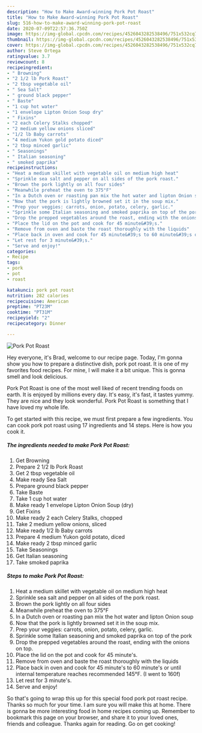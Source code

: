 ```yaml
---
description: "How to Make Award-winning Pork Pot Roast"
title: "How to Make Award-winning Pork Pot Roast"
slug: 516-how-to-make-award-winning-pork-pot-roast
date: 2020-07-09T22:57:36.750Z
image: https://img-global.cpcdn.com/recipes/4526043282538496/751x532cq70/pork-pot-roast-recipe-main-photo.jpg
thumbnail: https://img-global.cpcdn.com/recipes/4526043282538496/751x532cq70/pork-pot-roast-recipe-main-photo.jpg
cover: https://img-global.cpcdn.com/recipes/4526043282538496/751x532cq70/pork-pot-roast-recipe-main-photo.jpg
author: Steve Ortega
ratingvalue: 3.7
reviewcount: 8
recipeingredient:
- " Browning"
- "2 1/2 lb Pork Roast"
- "2 tbsp vegetable oil"
- " Sea Salt"
- " ground black pepper"
- " Baste"
- "1 cup hot water"
- "1 envelope Lipton Onion Soup dry"
- " Fixins"
- "2 each Celery Stalks chopped"
- "2 medium yellow onions sliced"
- "1/2 lb Baby carrots"
- "4 medium Yukon gold potato diced"
- "2 tbsp minced garlic"
- " Seasonings"
- " Italian seasoning"
- " smoked paprika"
recipeinstructions:
- "Heat a medium skillet with vegetable oil on medium high heat"
- "Sprinkle sea salt and pepper on all sides of the pork roast."
- "Brown the pork lightly on all four sides"
- "Meanwhile preheat the oven to 375°F"
- "In a Dutch oven or roasting pan mix the hot water and lipton Onion soup"
- "Now that the pork is lightly browned set it in the soup mix."
- "Prep your veggies: carrots, onion, potato, celery, garlic."
- "Sprinkle some Italian seasoning and smoked paprika on top of the pork"
- "Drop the prepped vegetables around the roast, ending with the onions on top."
- "Place the lid on the pot and cook for 45 minute&#39;s."
- "Remove from oven and baste the roast thoroughly with the liquids"
- "Place back in oven and cook for 45 minute&#39;s to 60 minute&#39;s or until internal temperature reaches recommended 145°F. (I went to 160f)"
- "Let rest for 3 minute&#39;s."
- "Serve and enjoy!"
categories:
- Recipe
tags:
- pork
- pot
- roast

katakunci: pork pot roast 
nutrition: 282 calories
recipecuisine: American
preptime: "PT23M"
cooktime: "PT31M"
recipeyield: "2"
recipecategory: Dinner

---
```



![Pork Pot Roast](https://img-global.cpcdn.com/recipes/4526043282538496/751x532cq70/pork-pot-roast-recipe-main-photo.jpg)

Hey everyone, it's Brad, welcome to our recipe page. Today, I'm gonna show you how to prepare a distinctive dish, pork pot roast. It is one of my favorites food recipes. For mine, I will make it a bit unique. This is gonna smell and look delicious.

Pork Pot Roast is one of the most well liked of recent trending foods on earth. It is enjoyed by millions every day. It's easy, it's fast, it tastes yummy. They are nice and they look wonderful. Pork Pot Roast is something that I have loved my whole life.




To get started with this recipe, we must first prepare a few ingredients. You can cook pork pot roast using 17 ingredients and 14 steps. Here is how you cook it.

<!--inarticleads1-->

##### The ingredients needed to make Pork Pot Roast:

1. Get  Browning
1. Prepare 2 1/2 lb Pork Roast
1. Get 2 tbsp vegetable oil
1. Make ready  Sea Salt
1. Prepare  ground black pepper
1. Take  Baste
1. Take 1 cup hot water
1. Make ready 1 envelope Lipton Onion Soup (dry)
1. Get  Fixins
1. Make ready 2 each Celery Stalks, chopped
1. Take 2 medium yellow onions, sliced
1. Make ready 1/2 lb Baby carrots
1. Prepare 4 medium Yukon gold potato, diced
1. Make ready 2 tbsp minced garlic
1. Take  Seasonings
1. Get  Italian seasoning
1. Take  smoked paprika




<!--inarticleads2-->

##### Steps to make Pork Pot Roast:

1. Heat a medium skillet with vegetable oil on medium high heat
1. Sprinkle sea salt and pepper on all sides of the pork roast.
1. Brown the pork lightly on all four sides
1. Meanwhile preheat the oven to 375°F
1. In a Dutch oven or roasting pan mix the hot water and lipton Onion soup
1. Now that the pork is lightly browned set it in the soup mix.
1. Prep your veggies: carrots, onion, potato, celery, garlic.
1. Sprinkle some Italian seasoning and smoked paprika on top of the pork
1. Drop the prepped vegetables around the roast, ending with the onions on top.
1. Place the lid on the pot and cook for 45 minute&#39;s.
1. Remove from oven and baste the roast thoroughly with the liquids
1. Place back in oven and cook for 45 minute&#39;s to 60 minute&#39;s or until internal temperature reaches recommended 145°F. (I went to 160f)
1. Let rest for 3 minute&#39;s.
1. Serve and enjoy!




So that's going to wrap this up for this special food pork pot roast recipe. Thanks so much for your time. I am sure you will make this at home. There is gonna be more interesting food in home recipes coming up. Remember to bookmark this page on your browser, and share it to your loved ones, friends and colleague. Thanks again for reading. Go on get cooking!
